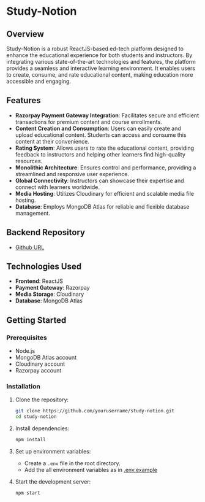 # Study-Notion

## Overview
Study-Notion is a robust ReactJS-based ed-tech platform designed to enhance the educational experience for both students and instructors. By integrating various state-of-the-art technologies and features, the platform provides a seamless and interactive learning environment. It enables users to create, consume, and rate educational content, making education more accessible and engaging.

## Features
- **Razorpay Payment Gateway Integration**: Facilitates secure and efficient transactions for premium content and course enrollments.
- **Content Creation and Consumption**: Users can easily create and upload educational content. Students can access and consume this content at their convenience.
- **Rating System**: Allows users to rate the educational content, providing feedback to instructors and helping other learners find high-quality resources.
- **Monolithic Architecture**: Ensures control and performance, providing a streamlined and responsive user experience.
- **Global Connectivity**: Instructors can showcase their expertise and connect with learners worldwide.
- **Media Hosting**: Utilizes Cloudinary for efficient and scalable media file hosting.
- **Database**: Employs MongoDB Atlas for reliable and flexible database management.

## Backend Repository
- [Github URL](https://github.com/Illuminati9/StudyNotion-Backend)

## Technologies Used
- **Frontend**: ReactJS
- **Payment Gateway**: Razorpay
- **Media Storage**: Cloudinary
- **Database**: MongoDB Atlas

## Getting Started

### Prerequisites
- Node.js
- MongoDB Atlas account
- Cloudinary account
- Razorpay account

### Installation
1. Clone the repository:
   ```bash
   git clone https://github.com/yourusername/study-notion.git
   cd study-notion
   ```

2. Install dependencies:
   ```bash
   npm install
   ```

3. Set up environment variables:
   - Create a `.env` file in the root directory.
   - Add the all environment variables as in [.env.example](.env.example)

4. Start the development server:
   ```bash
   npm start
   ```
